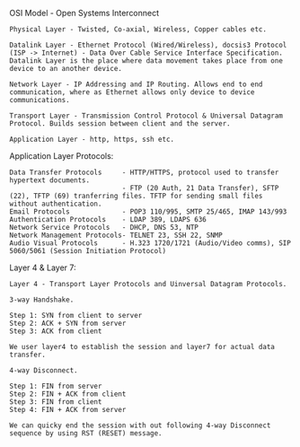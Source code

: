 OSI Model - Open Systems Interconnect

    Physical Layer - Twisted, Co-axial, Wireless, Copper cables etc.    

    Datalink Layer - Ethernet Protocol (Wired/Wireless), docsis3 Protocol (ISP -> Internet) - Data Over Cable Service Interface Specification. Datalink Layer is the place where data movement takes place from one device to an another device.

    Network Layer - IP Addressing and IP Routing. Allows end to end communication, where as Ethernet allows only device to device communications.

    Transport Layer - Transmission Control Protocol & Universal Datagram Protocol. Builds session between client and the server.

    Application Layer - http, https, ssh etc.

Application Layer Protocols:

    Data Transfer Protocols     - HTTP/HTTPS, protocol used to transfer hypertext documents.
                                - FTP (20 Auth, 21 Data Transfer), SFTP (22), TFTP (69) tranferring files. TFTP for sending small files   without authentication.
    Email Protocols             - POP3 110/995, SMTP 25/465, IMAP 143/993
    Authentication Protocols    - LDAP 389, LDAPS 636
    Network Service Protocols   - DHCP, DNS 53, NTP    
    Network Management Protocols- TELNET 23, SSH 22, SNMP
    Audio Visual Protocols      - H.323 1720/1721 (Audio/Video comms), SIP 5060/5061 (Session Initiation Protocol)

Layer 4 & Layer 7:

    Layer 4 - Transport Layer Protocols and Uinversal Datagram Protocols.
    
    3-way Handshake.

    Step 1: SYN from client to server
    Step 2: ACK + SYN from server
    Step 3: ACK from client

    We user layer4 to establish the session and layer7 for actual data transfer.

    4-way Disconnect.

    Step 1: FIN from server
    Step 2: FIN + ACK from client
    Step 3: FIN from client
    Step 4: FIN + ACK from server

    We can quicky end the session with out following 4-way Disconnect sequence by using RST (RESET) message.